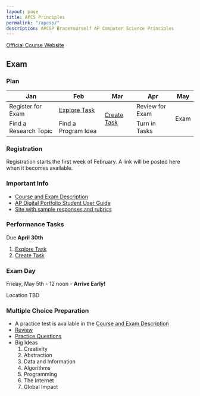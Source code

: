 ```yaml
---
layout: page
title: APCS Principles
permalink: "/apcsp/"
description: APCSP BraceYourself AP Computer Science Principles
---
```


[Official Course Website](https://apstudent.collegeboard.org/apcourse/ap-computer-science-principles)

## Exam

### Plan

<table class="calendar">
  <thead>
    <tr>
      <th>Jan</th>
      <th>Feb</th>
      <th>Mar</th>
      <th>Apr</th>
      <th>May</th>
    </tr>
  </thead>
  <tbody>
    <tr>
      <td>Register for Exam</td>
      <td class="even"><a href="/apcsp/explore">Explore Task</a></td>
      <td rowspan="2"><a href="/apcsp/create">Create Task</a></td>
      <td class="even">Review for Exam</td>
      <td rowspan="2">Exam</td>
    </tr>
    <tr>
      <td class="odd">Find a Research Topic</td>
      <td>Find a Program Idea</td>
      <td>Turn in Tasks</td>
    </tr>
  </tbody>
</table>

### Registration

Registration starts the first week of February. A link will be posted here when it becomes available.

### Important Info
  * [Course and Exam Description](https://secure-media.collegeboard.org/digitalServices/pdf/ap/ap-computer-science-principles-course-and-exam-description.pdf)
  * [AP Digital Portfolio Student User Guide](https://secure-media.collegeboard.org/digitalServices/pdf/ap/computer-science-principles-digital-portfolio-student-guide.pdf)
  * [Site with sample responses and rubrics](http://apcentral.collegeboard.com/apc/public/exam/exam_information/231726.html)

### Performance Tasks

Due **April 30th**

1. [Explore Task](/apcsp/explore)
2. [Create Task](/apcsp/create)

### Exam Day
Friday, May 5th - 12 noon - **Arrive Early!**

Location TBD

### Multiple Choice Preparation

* A practice test is available in the [Course and Exam Description](https://secure-media.collegeboard.org/digitalServices/pdf/ap/)
* [Review](http://rites.cs.uri.edu/material.php)
* [Practice Questions](https://www.albert.io/ap-computer-science-principles/questions)
* Big Ideas
  1. Creativity
  2. Abstraction
  3. Data and Information
  4. Algorithms
  5. Programming
  6. The Internet
  7. Global Impact